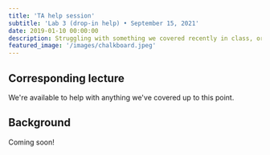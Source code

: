 ```yaml
---
title: 'TA help session'
subtitle: 'Lab 3 (drop-in help) • September 15, 2021'
date: 2019-01-10 00:00:00
description: Struggling with something we covered recently in class, or do you want to discuss some of your own RNA-seq data?  Then drop in for hand-on help from one of our amazing Teaching Assistants!
featured_image: '/images/chalkboard.jpeg'
---
```


##  Corresponding lecture

We're available to help with anything we've covered up to this point.

## Background

Coming soon!